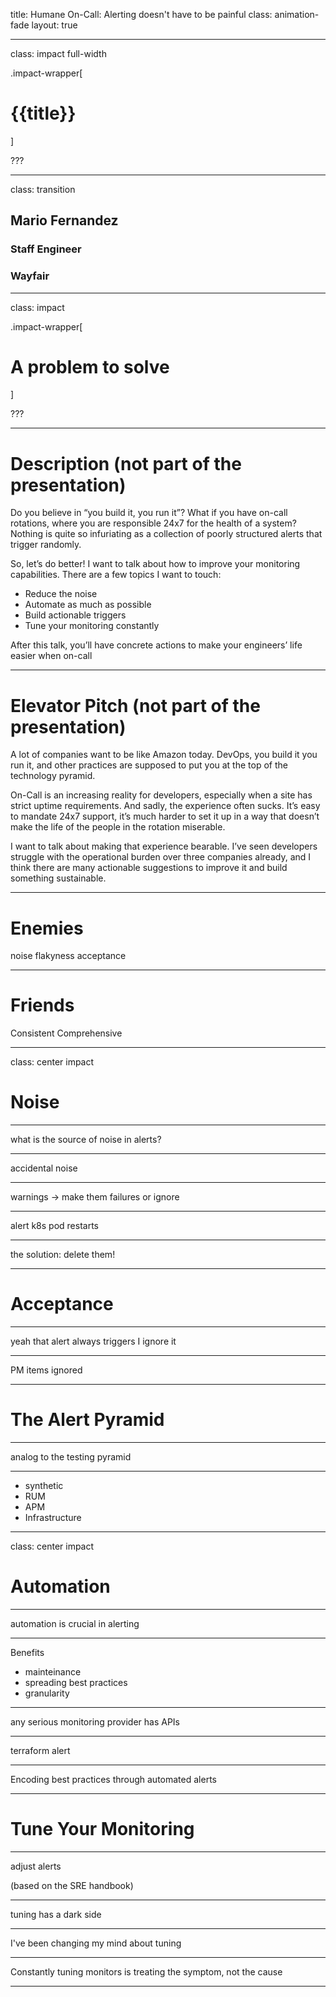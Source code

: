 title: Humane On-Call: Alerting doesn't have to be painful
class: animation-fade
layout: true


<!-- This slide will serve as the base layout for all your slides -->

---

class: impact full-width

.impact-wrapper[
# {{title}}
]

???

---

class: transition

## Mario Fernandez
 
### Staff Engineer
### Wayfair
 
---

class: impact

.impact-wrapper[
# A problem to solve
]

???

---

# Description (not part of the presentation)

Do you believe in “you build it, you run it”? What if you have on-call rotations, where you are responsible 24x7 for the health of a system? Nothing is quite so infuriating as a collection of poorly structured alerts that trigger randomly.

So, let’s do better! I want to talk about how to improve your monitoring capabilities. There are a few topics I want to touch:

- Reduce the noise
- Automate as much as possible
- Build actionable triggers
- Tune your monitoring constantly

After this talk, you’ll have concrete actions to make your engineers’ life easier when on-call

---

# Elevator Pitch (not part of the presentation)

A lot of companies want to be like Amazon today. DevOps, you build it you run it, and other practices are supposed to put you at the top of the technology pyramid.

On-Call is an increasing reality for developers, especially when  a site has strict uptime requirements. And sadly, the experience often sucks. It’s easy to mandate 24x7 support, it’s much harder to set it up in a way that doesn’t make the life of the people in the rotation miserable.

I want to talk about making that experience bearable. I’ve seen developers struggle with the operational burden over three companies already, and I think there are many actionable suggestions to improve it and build something sustainable.

---

# Enemies

noise
flakyness
acceptance

---

# Friends

Consistent
Comprehensive

---

class: center impact

# Noise

---

what is the source of noise in alerts?

---

accidental noise

---

warnings -> make them failures or ignore

---

alert k8s pod restarts

---

the solution: delete them!


---

# Acceptance

---

yeah that alert always triggers I ignore it

---

PM items ignored


---

# The Alert Pyramid

---

analog to the testing pyramid

---

- synthetic
- RUM
- APM
- Infrastructure

---


class: center impact

# Automation

---

automation is crucial in alerting

---

Benefits

- mainteinance
- spreading best practices
- granularity

---

any serious monitoring provider has APIs

---

terraform alert

---

Encoding best practices through automated alerts

---

# Tune Your Monitoring

---

adjust alerts

(based on the SRE handbook)

---

tuning has a dark side

---

I've been changing my mind about tuning

---

Constantly tuning monitors is treating the symptom, not the cause

---
